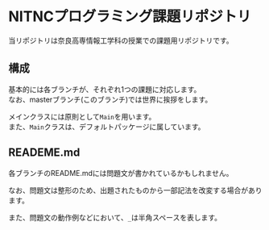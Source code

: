 # NITNCプログラミング課題リポジトリ

当リポジトリは奈良高専情報工学科の授業での課題用リポジトリです。

## 構成
基本的には各ブランチが、それぞれ1つの課題に対応します。  
なお、masterブランチ(このブランチ)では世界に挨拶をします。

メインクラスには原則として`Main`を用います。  
また、`Main`クラスは、デフォルトパッケージに属しています。

## READEME.md
各ブランチのREADME.mdには問題文が書かれているかもしれません。

なお、問題文は整形のため、出題されたものから一部記法を改変する場合があります。

また、問題文の動作例などにおいて、`_`は半角スペースを表します。
